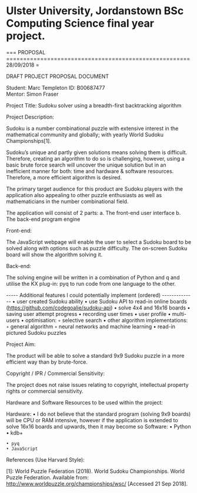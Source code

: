 # Ulster University, Jordanstown BSc Computing Science final year project.

=== PROPOSAL ====================================================== 28/09/2018 =

DRAFT PROJECT PROPOSAL DOCUMENT

Student: Marc Templeton	
ID: B00687477	
Mentor:	Simon Fraser

Project Title: Sudoku solver using a breadth-first backtracking algorithm

Project Description:

Sudoku is a number combinational puzzle with extensive interest in the mathematical community and globally; with yearly World Sudoku Championships[1].

Sudoku’s unique and partly given solutions means solving them is difficult.
	Therefore, creating an algorithm to do so is challenging, however, using a basic brute force search will uncover the unique solution but in an inefficient manner for both: time and hardware & software resources.
Therefore, a more efficient algorithm is desired.

The primary target audience for this product are Sudoku players with the application also appealing to other puzzle enthusiasts as well as mathematicians in the number combinational field.

The application will consist of 2 parts:
    a. The front-end user interface
    b. The back-end program engine

Front-end:

The JavaScript webpage will enable the user to select a Sudoku board to be solved along with options such as puzzle difficulty. The on-screen Sudoku board will show the algorithm solving it.

Back-end:

The solving engine will be written in a combination of Python and q and utilise the KX plug-in: pyq to run code from one language to the other.

----- Additional features I could potentially implement (ordered) --------------
    • user created Sudoku ability
    • use Sudoku API to read-in online boards (https://github.com/codegoalie/sudoku-api)
    • solve 4x4 and 16x16 boards
    • saving user attempt progress
    • recording user times
    • user profile
    • multi-users
    • optimisation:
        ◦ selective search
    • other algorithm implementations:
        ◦ general algorithm
        ◦ neural networks and machine learning
    • read-in pictured Sudoku puzzles

Project Aim:

The product will be able to solve a standard 9x9 Sudoku puzzle in a more efficient way than by brute-force.

Copyright / IPR / Commercial Sensitivity:

The project does not raise issues relating to copyright, intellectual property rights or commercial sensitivity.

Hardware and Software Resources to be used within the project:

Hardware:
    • I do not believe that the standard program (solving 9x9 boards) will be CPU or RAM intensive, however if the application is extended to solve 16x16 boards and upwards, then it may become so
Software:
    • Python
    • kdb+

    • pyq
    • JavaScript


References (Use Harvard Style):

[1]: World Puzzle Federation (2018). World Sudoku Championships. World Puzzle Federation. Available from: http://www.worldpuzzle.org/championships/wsc/ [Accessed 21 Sep 2018].
